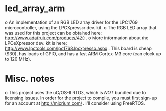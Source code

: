 led_array_arm
=============
o An implementation of an RGB LED array driver for the LPC1769 microcontroller, using the LPCXpressor dev. kit.
o The RGB LED array that was used for this project can be obtained here: http://www.adafruit.com/products/420 .
o More information about the LPCeXpressor dev. kit is here: http://www.lpctools.com/lpc1768.lpcxpresso.aspx . This 
board is cheap ($30), has loads of GPIO, and has a fast ARM Cortex-M3 core (can clock up to 120 MHz).

Misc. notes
===========
o This project uses the uC/OS-II RTOS, which is *NOT* bundled due to licensing issues. In order for the project to compile, you must first sign-up for an account at http://micrium.com/ . I'll consider using FreeRTOS.
